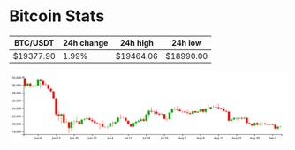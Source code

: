 # Bitcoin Stats

BTC/USDT|24h change|24h high|24h low|
|---|---|---|---|
|$19377.90|1.99%|$19464.06|$18990.00|

<img src="./chart.svg">
